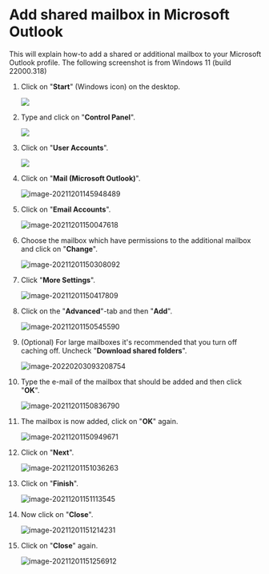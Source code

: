 # Add shared mailbox in Microsoft Outlook

This will explain how-to add a shared or additional mailbox to your Microsoft Outlook profile. The following screenshot is from Windows 11 (build 22000.318)

1. Click on "**Start**" (Windows icon) on the desktop.

   ![](media/open-start.png)

2. Type and click on "**Control Panel**".

   ![](media/open-controlpanel.png)

3. Click on "**User Accounts**".

   ![](media/open-useraccounts.png)

4. Click on "**Mail (Microsoft Outlook)**".

   ![image-20211201145948489](media/open-mailcontrol.png)

5. Click on "**Email Accounts**".

   ![image-20211201150047618](media/click-emailaccounts.png)

6. Choose the mailbox which have permissions to the additional mailbox and click on "**Change**".

   ![image-20211201150308092](media/click-change.png)

7. Click "**More Settings**".

   ![image-20211201150417809](media/click-moresettings.png)

8. Click on the "**Advanced**"-tab and then "**Add**".

   ![image-20211201150545590](media/click-advancedandadd.png)

9. (Optional) For large mailboxes it's recommended that you turn off caching off. Uncheck "**Download shared folders**".

   ![image-20220203093208754](media/turn-caching-off.png)

9. Type the e-mail of the mailbox that should be added and then click "**OK**".

   ![image-20211201150836790](media/type-emailaddress.png)

10. The mailbox is now added, click on "**OK**" again.

    ![image-20211201150949671](media/apply-settings.png)

11. Click on "**Next**".

    ![image-20211201151036263](media/click-next.png)

12. Click on "**Finish**".

    ![image-20211201151113545](media/click-finish.png)

13. Now click on "**Close**".

    ![image-20211201151214231](media/click-close.png)

14. Click on "**Close**" again.

    ![image-20211201151256912](media/click-closeagain.png)
